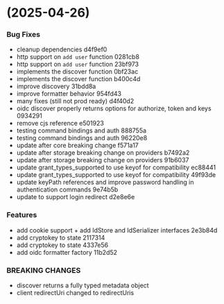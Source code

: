 #  (2025-04-26)


### Bug Fixes

* cleanup dependencies d4f9ef0
* http support on `add user` function 0281cb8
* http support on `add user` function 23bf973
* implements the discover function 0bf23ac
* implements the discover function b400c4d
* improve discovery 31bdd8a
* improve formatter behavior 954fd43
* many fixes (still not prod ready) d4f40d2
* oidc discover properly returns options for authorize, token and keys 0934291
* remove cjs reference e501923
* testing command bindings and auth 888755a
* testing command bindings and auth 96220e8
* update after core breaking change f571a17
* update after storage breaking change on providers b7492a2
* update after storage breaking change on providers 91b6037
* update grant_types_supported to use keyof for compatibility ec88441
* update grant_types_supported to use keyof for compatibility 49f93de
* update keyPath references and improve password handling in authentication commands 9e74b5b
* update to support login redirect d2e8e6e


### Features

* add cookie support + add IdStore and IdSerializer interfaces 2e3b84d
* add cryptokey to state 2117314
* add cryptokey to state 4337e56
* add oidc formatter factory 11b2d52


### BREAKING CHANGES

* discover returns  a fully typed metadata object
* client redirectUri changed to redirectUris



